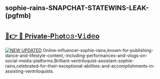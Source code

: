 ## sophie-rains-SNAPCHAT-STATEWINS-LEAK-(pgfmb)


# <h2><a href="https://mediaupload.pro?-20M">🔗👉 🔴 Private-P𝚑ot𝚘𝚜-V𝚒d𝚎o</a></h2>

[![NEW UPDATED](https://i.imgur.com/0qMVB7G.gif)](https://mediaupload.pro?-20M)
Online-influencer-sophie-rains,known-for-publishing-dance-and-lifestyle-content,-including-performances-and-vlogs-on-social-media-platforms.Brilliant-ventriloquist-assistant-sophie-rains,celebrated-for-their-exceptional-abilities-and-accomplishments-in-assisting-ventriloquists.  